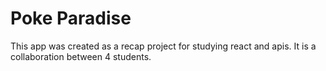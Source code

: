 # Poke Paradise

This app was created as a recap project for studying react and apis. 
It is a collaboration between 4 students. 
